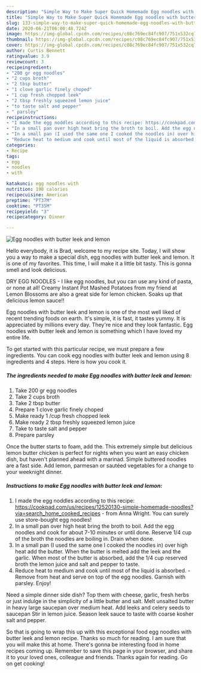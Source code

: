 ```yaml
---
description: "Simple Way to Make Super Quick Homemade Egg noodles with butter leek and lemon"
title: "Simple Way to Make Super Quick Homemade Egg noodles with butter leek and lemon"
slug: 133-simple-way-to-make-super-quick-homemade-egg-noodles-with-butter-leek-and-lemon
date: 2020-06-21T06:00:48.724Z
image: https://img-global.cpcdn.com/recipes/c08c769ec84fc907/751x532cq70/egg-noodles-with-butter-leek-and-lemon-recipe-main-photo.jpg
thumbnail: https://img-global.cpcdn.com/recipes/c08c769ec84fc907/751x532cq70/egg-noodles-with-butter-leek-and-lemon-recipe-main-photo.jpg
cover: https://img-global.cpcdn.com/recipes/c08c769ec84fc907/751x532cq70/egg-noodles-with-butter-leek-and-lemon-recipe-main-photo.jpg
author: Curtis Bennett
ratingvalue: 3.9
reviewcount: 3
recipeingredient:
- "200 gr egg noodles"
- "2 cups broth"
- "2 tbsp butter"
- "1 clove garlic finely choped"
- "1 cup fresh chopped leek"
- "2 tbsp freshly squeezed lemon juice"
- "to taste salt and pepper"
- " parsley"
recipeinstructions:
- "I made the egg noddles according to this recipe: https://cookpad.com/us/recipes/12520130-simple-homemade-noodles?via=search_home_cooked_recipes from Anna Wright. You can surely use store-bought egg noodles!"
- "In a small pan over high heat bring the broth to boil. Add the egg noodles and cook for about 7-10 minutes or until done. Reserve 1/4 cup of the broth the noodles are boiling in. Drain when done."
- "In a small pan (I used the same one I cooked the noodles in) over high heat add the butter. When the butter is melted add the leek and the garlic. When most of the butter is absorbed, add the 1/4 cup reserved broth the lemon juice and salt and pepper to taste."
- "Reduce heat to medium and cook until most of the liquid is absorbed. Remove from heat and serve on top of the egg noodles. Garnish with parsley. Enjoy!"
categories:
- Recipe
tags:
- egg
- noodles
- with

katakunci: egg noodles with 
nutrition: 198 calories
recipecuisine: American
preptime: "PT37M"
cooktime: "PT35M"
recipeyield: "3"
recipecategory: Dinner

---
```



![Egg noodles with butter leek and lemon](https://img-global.cpcdn.com/recipes/c08c769ec84fc907/751x532cq70/egg-noodles-with-butter-leek-and-lemon-recipe-main-photo.jpg)

Hello everybody, it is Brad, welcome to my recipe site. Today, I will show you a way to make a special dish, egg noodles with butter leek and lemon. It is one of my favorites. This time, I will make it a little bit tasty. This is gonna smell and look delicious.

DRY EGG NOODLES - I like egg noodles, but you can use any kind of pasta, or none at all! Creamy Instant Pot Mashed Potatoes from my friend at Lemon Blossoms are also a great side for lemon chicken. Soaks up that delicious lemon sauce!!

Egg noodles with butter leek and lemon is one of the most well liked of recent trending foods on earth. It's simple, it is fast, it tastes yummy. It is appreciated by millions every day. They're nice and they look fantastic. Egg noodles with butter leek and lemon is something which I have loved my entire life.


To get started with this particular recipe, we must prepare a few ingredients. You can cook egg noodles with butter leek and lemon using 8 ingredients and 4 steps. Here is how you cook it.

<!--inarticleads1-->

##### The ingredients needed to make Egg noodles with butter leek and lemon:

1. Take 200 gr egg noodles
1. Take 2 cups broth
1. Take 2 tbsp butter
1. Prepare 1 clove garlic finely choped
1. Make ready 1 /cup fresh chopped leek
1. Make ready 2 tbsp freshly squeezed lemon juice
1. Take to taste salt and pepper
1. Prepare  parsley


Once the butter starts to foam, add the. This extremely simple but delicious lemon butter chicken is perfect for nights when you want an easy chicken dish, but haven&#39;t planned ahead with a marinad. Simple buttered noodles are a fast side. Add lemon, parmesan or sautéed vegetables for a change to your weeknight dinner. 

<!--inarticleads2-->

##### Instructions to make Egg noodles with butter leek and lemon:

1. I made the egg noddles according to this recipe: https://cookpad.com/us/recipes/12520130-simple-homemade-noodles?via=search_home_cooked_recipes - from Anna Wright. You can surely use store-bought egg noodles!
1. In a small pan over high heat bring the broth to boil. Add the egg noodles and cook for about 7-10 minutes or until done. Reserve 1/4 cup of the broth the noodles are boiling in. Drain when done.
1. In a small pan (I used the same one I cooked the noodles in) over high heat add the butter. When the butter is melted add the leek and the garlic. When most of the butter is absorbed, add the 1/4 cup reserved broth the lemon juice and salt and pepper to taste.
1. Reduce heat to medium and cook until most of the liquid is absorbed. - Remove from heat and serve on top of the egg noodles. Garnish with parsley. Enjoy!


Need a simple dinner side dish? Top them with cheese, garlic, fresh herbs or just indulge in the simplicity of a little butter and salt. Melt unsalted butter in heavy large saucepan over medium heat. Add leeks and celery seeds to saucepan Stir in lemon juice. Season leek sauce to taste with coarse kosher salt and pepper. 

So that is going to wrap this up with this exceptional food egg noodles with butter leek and lemon recipe. Thanks so much for reading. I am sure that you will make this at home. There's gonna be interesting food in home recipes coming up. Remember to save this page in your browser, and share it to your loved ones, colleague and friends. Thanks again for reading. Go on get cooking!
